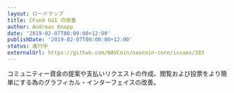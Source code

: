 ```yaml
---
layout: ロードマップ
title: CFund GUI の改善
author: Andreas Knapp
date: '2019-02-07T00:00:00+12:00'
publishDate: '2019-02-07T00:00:00+12:00'
status: 進行中
externalUrl: https://github.com/NAVCoin/navcoin-core/issues/383
---
```


コミュニティー資金の提案や支払いリクエストの作成、閲覧および投票をより簡単にする為のグラフィカル・インターフェイスの改善。
